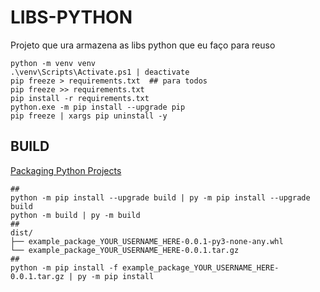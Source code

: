 # LIBS-PYTHON
Projeto que ura armazena as libs python que eu faço para reuso 

```shell
python -m venv venv
.\venv\Scripts\Activate.ps1 | deactivate
pip freeze > requirements.txt  ## para todos
pip freeze >> requirements.txt
pip install -r requirements.txt
python.exe -m pip install --upgrade pip
pip freeze | xargs pip uninstall -y
```
## BUILD
[Packaging Python Projects](https://packaging.python.org/en/latest/tutorials/packaging-projects/)
```shell
##
python -m pip install --upgrade build | py -m pip install --upgrade build
python -m build | py -m build
##
dist/
├── example_package_YOUR_USERNAME_HERE-0.0.1-py3-none-any.whl
└── example_package_YOUR_USERNAME_HERE-0.0.1.tar.gz
##
python -m pip install -f example_package_YOUR_USERNAME_HERE-0.0.1.tar.gz | py -m pip install
```
